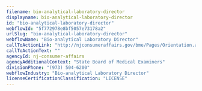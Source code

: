 ```yaml
---
filename: bio-analytical-laboratory-director
displayname: bio-analytical-laboratory-director
id: "bio-analytical-laboratory-director"
webflowId: "5f772978e8bf5057e73178a2"
urlSlug: "bio-analytical-laboratory-director"
webflowName: "Bio-analytical Laboratory Director"
callToActionLink: "http://njconsumeraffairs.gov/bme/Pages/Orientation.aspx"
callToActionText: ""
agencyId: nj-consumer-affairs
agencyAdditionalContext: "State Board of Medical Examiners"
divisionPhone: "(973) 504-6200"
webflowIndustry: "Bio-analytical Laboratory Director"
licenseCertificationClassification: "LICENSE"
---
```

